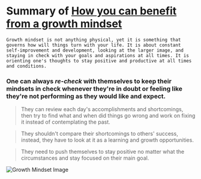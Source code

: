 # Summary of [How you can benefit from a growth mindset](https://www.atlassian.com/blog/inside-atlassian/growth-mindset)

`Growth mindset is not anything physical, yet it is something that governs how will things turn with your life. It is about constant self-improvement and development, looking at the larger image, and staying in check with your goals and aspirations at all times. It is orienting one's thoughts to stay positive and productive at all times and conditions.`

### One can always *re-check* with themselves to keep their mindsets in check whenever they're in doubt or feeling like they're not performing as they would like and expect.

> They can review each day's accomplishments and shortcomings, then try to find what and when did things go wrong and work on fixing it instead of contemplating the past.

> They shouldn't compare their shortcomings to others' success, instead, they have to look at it as a learning and growth opportunities.

> They need to push themselves to stay positive no matter what the circumstances and stay focused on their main goal.

![Growth Mindset Image](https://i1.wp.com/atlassianblog.wpengine.com/wp-content/uploads/2015/11/growth-mindset.png?w=1101&ssl=1)

